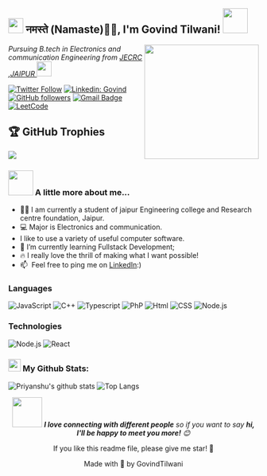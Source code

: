 <h2><img src="https://emojis.slackmojis.com/emojis/images/1531849430/4246/blob-sunglasses.gif?1531849430" width="30"/> नमस्ते (Namaste)🙏🏻, I'm Govind Tilwani! <img src="https://media.giphy.com/media/12oufCB0MyZ1Go/giphy.gif" width="50"></h2>
<img align='right' src="https://media.giphy.com/media/M9gbBd9nbDrOTu1Mqx/giphy.gif" width="230">
<p><em>Pursuing B.tech in Electronics and communication Engineering from <a href="https://jecrcfoundation.com/">JECRC ,JAIPUR
</a><img src="https://media.giphy.com/media/WUlplcMpOCEmTGBtBW/giphy.gif" width="30"> 
</em></p>

[![Twitter Follow](https://img.shields.io/twitter/follow/govindtilw24411?label=Follow)](https://twitter.com/intent/follow?screen_name=govindtilw24411)
[![Linkedin: Govind](https://img.shields.io/badge/-Govindtilwani-blue?style=flat-square&logo=Linkedin&logoColor=white&link=https://www.linkedin.com/in/govindtilwani0/)](https://www.linkedin.com/in/govindtilwani0/)
[![GitHub followers](https://img.shields.io/github/followers/govindtilwani07?label=Follow&style=social)](https://github.com/govindtilwani07)
[![Gmail Badge](https://img.shields.io/badge/-Gmail-c14438?style=flat-square&logo=Gmail&logoColor=white&link=mailto:govindtilwani0@gmail.com)](mailto:govindtilwani0@gmail.com)
[![LeetCode](https://img.shields.io/badge/-LeetCode-FFA116?style=flat-square&logo=LeetCode&logoColor=black)](https://leetcode.com/u/govindtilwani0/)

## 🏆 GitHub Trophies
![](https://github-profile-trophy.vercel.app/?username=govindtilwani07&theme=radical&no-frame=false&no-bg=false&margin-w=4)

### <img src="https://media.giphy.com/media/VgCDAzcKvsR6OM0uWg/giphy.gif" width="50"> A little more about me...  

- 👨‍🏛 I am currently a student of jaipur Engineering college and Research centre foundation, Jaipur.
- 💻 Major is Electronics and communication.
- I like to use a variety of useful computer software.
- 🌱 I’m currently learning Fullstack Development;
- 🔥 I really love the thrill of making what I want possible!
- 📫 &nbsp;Feel free to ping me on [LinkedIn](https://www.linkedin.com/in/govindtilwani0/):)



  
### Languages

![JavaScript](https://img.shields.io/badge/-JavaScript-000?&logo=JavaScript)
![C++](https://img.shields.io/badge/-C++-000?&logo=c%2b%2b&logoColor=00599C)
![Typescript](https://img.shields.io/badge/-Typescript-000?&logo=Typescript)
![PhP](https://img.shields.io/badge/-PhP-000?&logo=PhP)
![Html](https://img.shields.io/badge/-HTML-000?&logo=Html)
![CSS](https://img.shields.io/badge/-CSS-000?&logo=CSS)
![Node.js](https://img.shields.io/badge/-Node.js-000?&logo=Node.js)

### Technologies
![Node.js](https://img.shields.io/badge/-Node.js-000?&logo=node.js)
![React](https://img.shields.io/badge/-React-000?&logo=React)

### <img src='https://media1.giphy.com/media/du3J3cXyzhj75IOgvA/giphy.gif?cid=ecf05e47x2g034i9pzwtzzsd3xgg2w9nr94t4tflbbgo3008&rid=giphy.gif' width='25' /> My Github Stats:
![Priyanshu's github stats](https://github-readme-stats.vercel.app/api?username=govindtilwani07&show_icons=true&title_color=ffc857&icon_color=8ac926&text_color=daf7dc&bg_color=151515&hide=issues&count_private=true&include_all_commits=true)
![Top Langs](https://github-readme-stats.vercel.app/api/top-langs/?username=govindtilwani07&layout=compact&text_color=daf7dc&bg_color=151515&hide=css,html,php,java)



<p align="center"><img src="https://media.giphy.com/media/LnQjpWaON8nhr21vNW/giphy.gif" width="60"> <em><b>I love connecting with different people</b> so if you want to say <b>hi, I'll be happy to meet you more!</b> 😊</em></p>



<p align="center"> If you like this readme file, please give me star! 🌟</p>
<p align = "center" > Made with 🤍 by GovindTilwani </p>
